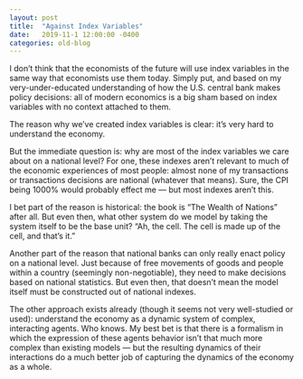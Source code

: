 ```yaml
---
layout: post
title:  "Against Index Variables"
date:   2019-11-1 12:00:00 -0400
categories: old-blog
---
```

I don’t think that the economists of the future will use index variables in the same way that economists use them today. Simply put, and based on my very-under-educated understanding of how the U.S. central bank makes policy decisions: all of modern economics is a big sham based on index variables with no context attached to them. 

The reason why we’ve created index variables is clear: it’s very hard to understand the economy. 

But the immediate question is: why are most of the index variables we care about on a national level? For one, these indexes aren’t relevant to much of the economic experiences of most people: almost none of my transactions or transactions decisions are national (whatever that means). Sure, the CPI being 1000% would probably effect me — but most indexes aren’t this.

I bet part of the reason is historical: the book is “The Wealth of Nations” after all. But even then, what other system do we model by taking the system itself to be the base unit? “Ah, the cell. The cell is made up of the cell, and that’s it.”

Another part of the reason that national banks can only really enact policy on a national level. Just because of free movements of goods and people within a country (seemingly non-negotiable), they need to make decisions based on national statistics. But even then, that doesn’t mean the model itself must be constructed out of national indexes. 

The other approach exists already (though it seems not very well-studied or used): understand the economy as a dynamic system of complex, interacting agents. Who knows. My best bet is that there is a formalism in which the expression of these agents behavior isn’t that much more complex than existing models — but the resulting dynamics of their interactions do a much better job of capturing the dynamics of the economy as a whole. 